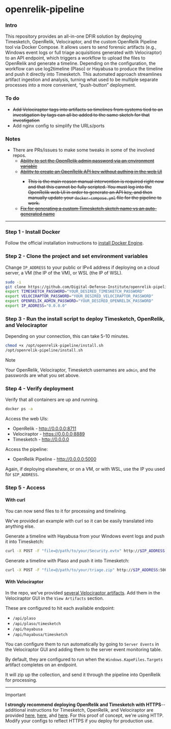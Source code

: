 # openrelik-pipeline

### Intro
This repository provides an all-in-one DFIR solution by deploying Timesketch, OpenRelik, Velociraptor, and the custom OpenRelik Pipeline tool via Docker Compose. It allows users to send forensic artifacts (e.g., Windows event logs or full triage acquisitions generated with Velociraptor) to an API endpoint, which triggers a workflow to upload the files to OpenRelik and generate a timeline. Depending on the configuration, the workflow can use log2timeline (Plaso) or Hayabusa to produce the timeline and push it directly into Timesketch. This automated approach streamlines artifact ingestion and analysis, turning what used to be multiple separate processes into a more convenient, “push-button” deployment. 

### To do
* <del>Add Velociraptor tags into artifacts so timelines from systems tied to an investigation by tags can all be added to the same sketch for that investigation</del>
* Add nginx config to simplify the URLs/ports

### Notes
* There are PRs/issues to make some tweaks in some of the involved repos. 
    * <del>[Ability to set the OpenRelik admin password via an environment variable](https://github.com/openrelik/openrelik-deploy/pull/11)</del>
    * <del>[Ability to create an OpenRelik API key without authing in the web UI](https://github.com/openrelik/openrelik-server/issues/62)
        * This is the main reason manual intervention is required right now and that this cannot be fully scripted. You must log into the OpenRelik web UI in order to generate an API key, and then manually update your `docker-compose.yml` file for the pipeline to work.</del>
    * <del>[Fix for generating a custom Timesketch sketch name vs an auto-generated name](https://github.com/openrelik/openrelik-worker-timesketch/pull/4)</del>

------------------------------

### Step 1 - Install Docker 
Follow the official installation instructions to [install Docker Engine](https://docs.docker.com/engine/install/).

### Step 2 - Clone the project and set environment variables
Change `IP_ADDRESS` to your public or IPv4 address if deploying on a cloud server, a VM (the IP of the VM), or WSL (the IP of WSL).
```bash
sudo -i
git clone https://github.com/Digital-Defense-Institute/openrelik-pipeline.git /opt/openrelik-pipeline
export TIMESKETCH_PASSWORD="YOUR_DESIRED_TIMESKETCH_PASSWORD"
export VELOCIRAPTOR_PASSWORD="YOUR_DESIRED_VELOCIRAPTOR_PASSWORD"
export OPENRELIK_ADMIN_PASSWORD="YOUR_DESIRED_OPENRELIK_PASSWORD"
export IP_ADDRESS="0.0.0.0" 
```

### Step 3 - Run the install script to deploy Timesketch, OpenRelik, and Velociraptor
Depending on your connection, this can take 5-10 minutes.
```bash
chmod +x /opt/openrelik-pipeline/install.sh
/opt/openrelik-pipeline/install.sh 
```

> [!NOTE]  
> Your OpenRelik, Velociraptor, Timesketch usernames are `admin`, and the passwords are what you set above.

### Step 4 - Verify deployment
Verify that all containers are up and running.
```bash
docker ps -a
```

Access the web UIs:
* OpenRelik - http://0.0.0.0:8711
* Velociraptor - https://0.0.0.0:8889
* Timesketch - http://0.0.0.0 

Access the pipeline:
* OpenRelik Pipeline - http://0.0.0.0:5000

Again, if deploying elsewhere, or on a VM, or with WSL, use the IP you used for `$IP_ADDRESS`.

### Step 5 - Access 

#### With curl
You can now send files to it for processing and timelining.

We've provided an example with curl so it can be easily translated into anything else.

Generate a timeline with Hayabusa from your Windows event logs and push it into Timesketch:
```bash
curl -X POST -F "file=@/path/to/your/Security.evtx" http://$IP_ADDRESS:5000/api/hayabusa/timesketch
```

Generate a timeline with Plaso and push it into Timesketch:
```bash
curl -X POST -F "file=@/path/to/your/triage.zip" http://$IP_ADDRESS:5000/api/plaso/timesketch
```

#### With Velociraptor
In the repo, we've provided [several Velociraptor artifacts](./velociraptor). Add them in the Velociraptor GUI in the `View Artifacts` section. 

These are configured to hit each available endpoint:
* `/api/plaso`
* `/api/plaso/timesketch`
* `/api/hayabusa`
* `/api/hayabusa/timesketch`

You can configure them to run automatically by going to `Server Events` in the Velociraptor GUI and adding them to the server event monitoring table. 

By default, they are configured to run when the `Windows.KapeFiles.Targets` artifact completes on an endpoint. 

It will zip up the collection, and send it through the pipeline into OpenRelik for processing.

  
------------------------------
> [!IMPORTANT]  
> **I strongly recommend deploying OpenRelik and Timesketch with HTTPS**--additional instructions for Timesketch, OpenRelik, and Velociraptor are provided [here](https://github.com/google/timesketch/blob/master/docs/guides/admin/install.md#4-enable-tls-optional), [here](https://github.com/openrelik/openrelik.org/blob/main/content/guides/nginx.md), ahd [here](https://docs.velociraptor.app/docs/deployment/security/#deployment-signed-by-lets-encrypt). For this proof of concept, we're using HTTP. Modify your configs to reflect HTTPS if you deploy for production use. 

